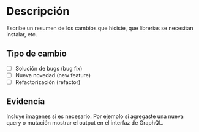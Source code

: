 # Descripción
Escribe un resumen de los cambios que hiciste, que librerias se necesitan instalar, etc.

## Tipo de cambio
- [ ] Solución de bugs (bug fix)
- [ ] Nueva novedad (new feature)
- [ ] Refactorización (refactor)

## Evidencia
Incluye imagenes si es necesario. Por ejemplo si agregaste una nueva query o mutación mostrar el output en el interfaz de GraphQL.
